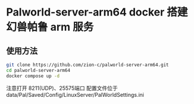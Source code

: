 # Palworld-server-arm64 docker 搭建幻兽帕鲁 arm 服务

## 使用方法

   ```bash
   git clone https://github.com/zion-c/palworld-server-arm64.git
   cd palworld-server-arm64
   docker compose up -d
   ```
注意打开 8211(UDP)、25575端口
配置文件位于 data/Pal/Saved/Config/LinuxServer/PalWorldSettings.ini
